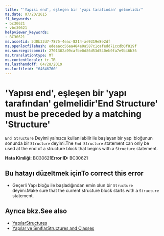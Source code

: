 ```yaml
---
title: "'Yapısı end', eşleşen bir 'yapı tarafından' gelmelidir"
ms.date: 07/20/2015
f1_keywords:
- bc30621
- vbc30621
helpviewer_keywords:
- BC30621
ms.assetid: 5d0b33d7-7875-4eac-8214-ae9319e8e2df
ms.openlocfilehash: edeaacc56aa484e0a587c1cafedd71ccdb0f819f
ms.sourcegitcommit: 2701302a99cafbe0d86d53d540eb0fa7e9b46b36
ms.translationtype: MT
ms.contentlocale: tr-TR
ms.lasthandoff: 04/28/2019
ms.locfileid: "64646760"
---
```

# <a name="end-structure-must-be-preceded-by-a-matching-structure"></a><span data-ttu-id="8928a-102">'Yapısı end', eşleşen bir 'yapı tarafından' gelmelidir</span><span class="sxs-lookup"><span data-stu-id="8928a-102">'End Structure' must be preceded by a matching 'Structure'</span></span>
<span data-ttu-id="8928a-103">`End Structure` Deyimi yalnızca kullanılabilir ile başlayan bir yapı bloğunun sonunda bir `Structure` deyimi.</span><span class="sxs-lookup"><span data-stu-id="8928a-103">The `End Structure` statement can only be used at the end of a structure block that begins with a `Structure` statement.</span></span>  
  
 <span data-ttu-id="8928a-104">**Hata Kimliği:** BC30621</span><span class="sxs-lookup"><span data-stu-id="8928a-104">**Error ID:** BC30621</span></span>  
  
## <a name="to-correct-this-error"></a><span data-ttu-id="8928a-105">Bu hatayı düzeltmek için</span><span class="sxs-lookup"><span data-stu-id="8928a-105">To correct this error</span></span>  
  
- <span data-ttu-id="8928a-106">Geçerli Yapı bloğu ile başladığından emin olun bir `Structure` deyimi.</span><span class="sxs-lookup"><span data-stu-id="8928a-106">Make sure that the current structure block starts with a `Structure` statement.</span></span>  
  
## <a name="see-also"></a><span data-ttu-id="8928a-107">Ayrıca bkz.</span><span class="sxs-lookup"><span data-stu-id="8928a-107">See also</span></span>

- [<span data-ttu-id="8928a-108">Yapılar</span><span class="sxs-lookup"><span data-stu-id="8928a-108">Structures</span></span>](../../visual-basic/programming-guide/language-features/data-types/structures.md)
- [<span data-ttu-id="8928a-109">Yapılar ve Sınıflar</span><span class="sxs-lookup"><span data-stu-id="8928a-109">Structures and Classes</span></span>](../../visual-basic/programming-guide/language-features/data-types/structures-and-classes.md)
